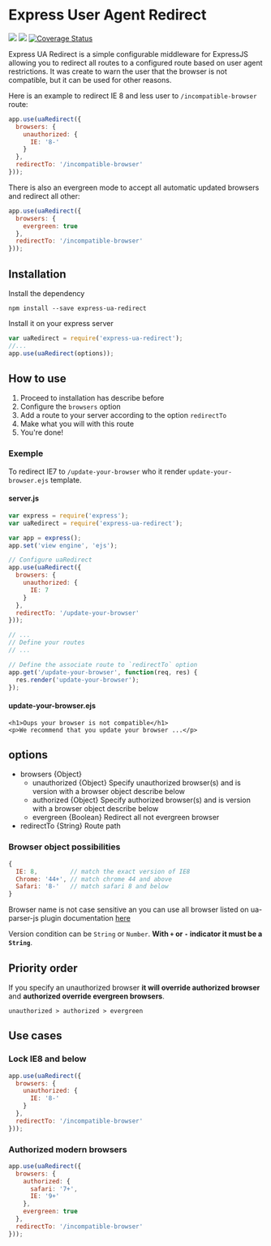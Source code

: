 # Express User Agent Redirect

![](https://travis-ci.org/world-gaming-fed/express-ua-redirect.svg?branch=master)
![](https://david-dm.org/world-gaming-fed/express-ua-redirect.svg)
[![Coverage Status](https://coveralls.io/repos/world-gaming-fed/express-ua-redirect/badge.svg?branch=master&service=github)](https://coveralls.io/github/world-gaming-fed/express-ua-redirect?branch=master)

Express UA Redirect is a simple configurable middleware for ExpressJS allowing you to redirect all routes to a configured route based on user agent restrictions.
It was create to warn the user that the browser is not compatible, but it can be used for other reasons.

Here is an example to redirect IE 8 and less user to `/incompatible-browser` route:
```js
app.use(uaRedirect({
  browsers: {
    unauthorized: {
      IE: '8-'
    }
  },
  redirectTo: '/incompatible-browser'
}));
```

There is also an evergreen mode to accept all automatic updated browsers and redirect all other:
```js
app.use(uaRedirect({
  browsers: {
    evergreen: true
  },
  redirectTo: '/incompatible-browser'
}));
```

## Installation

Install the dependency
```shell
npm install --save express-ua-redirect
```

Install it on your express server
```js
var uaRedirect = require('express-ua-redirect');
//...
app.use(uaRedirect(options));
```

## How to use

1. Proceed to installation has describe before
2. Configure the `browsers` option
3. Add a route to your server according to the option `redirectTo`
4. Make what you will with this route
5. You're done!

### Exemple

To redirect IE7 to `/update-your-browser` who it render `update-your-browser.ejs` template.

#### server.js
```js
var express = require('express');
var uaRedirect = require('express-ua-redirect');

var app = express();
app.set('view engine', 'ejs');

// Configure uaRedirect
app.use(uaRedirect({
  browsers: {
    unauthorized: {
      IE: 7
    }
  },
  redirectTo: '/update-your-browser'
}));

// ...
// Define your routes
// ...

// Define the associate route to `redirectTo` option
app.get('/update-your-browser', function(req, res) {
  res.render('update-your-browser');
});
```

#### update-your-browser.ejs
```ejs
<h1>Oups your browser is not compatible</h1>
<p>We recommend that you update your browser ...</p>
```

## options

- browsers {Object}
  - unauthorized {Object} Specify unauthorized browser(s) and is version with a browser object describe below
  - authorized {Object} Specify authorized browser(s) and is version with a browser object describe below
  - evergreen {Boolean} Redirect all not evergreen browser
- redirectTo {String} Route path

### Browser object possibilities

```js
{
  IE: 8,         // match the exact version of IE8
  Chrome: '44+', // match chrome 44 and above
  Safari: '8-'   // match safari 8 and below
}
```
Browser name is not case sensitive an you can use all browser listed on ua-parser-js plugin documentation [here](https://github.com/faisalman/ua-parser-js#methods)

Version condition can be `String` or `Number`. __With `+` or `-` indicator it must be a `String`__.

## Priority order
If you specify an unauthorized browser __it will override authorized browser__ and __authorized override evergreen browsers__.

    unauthorized > authorized > evergreen

## Use cases

### Lock IE8 and below
```js
app.use(uaRedirect({
  browsers: {
    unauthorized: {
      IE: '8-'
    }
  },
  redirectTo: '/incompatible-browser'
}));
```

### Authorized modern browsers
```js
app.use(uaRedirect({
  browsers: {
    authorized: {
      safari: '7+',
      IE: '9+'
    },
    evergreen: true
  },
  redirectTo: '/incompatible-browser'
}));
```
